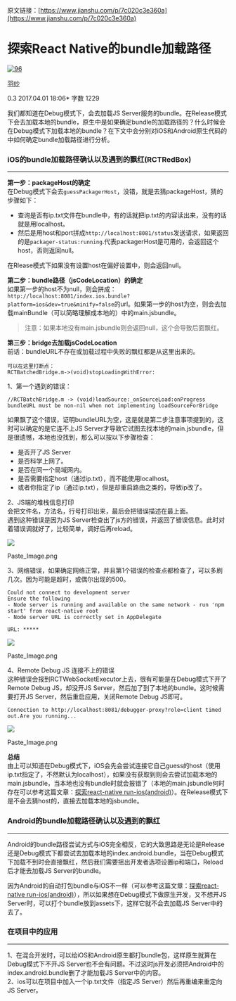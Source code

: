 原文链接：[https://www.jianshu.com/p/7c020c3e360a](https://www.jianshu.com/p/7c020c3e360a)

探索React Native的bundle加载路径
=========================

 [![96](//upload.jianshu.io/users/upload_avatars/548793/0ff4456d-450a-40ea-b4ba-ceb0ee51b732.jpg?imageMogr2/auto-orient/strip|imageView2/1/w/96/h/96)](/u/b92ab7b3ab48) 

[羽纱](/u/b92ab7b3ab48)

0.3 2017.04.01 18:06\* 字数 1229

我们都知道在Debug模式下，会去加载JS Server服务的bundle。在Release模式下会去加载本地的bundle，原生中是如果确定bundle的加载路径的？什么时候会在Debug模式下加载本地的bundle？在下文中会分别对iOS和Android原生代码的中如何确定bundle加载路径进行分析。

### iOS的bundle加载路径确认以及遇到的飘红(RCTRedBox)

* * *

**第一步：packageHost的确定**  
在Debug模式下会去`guessPackagerHost`，没错，就是去猜packageHost，猜的步骤如下：

*   查询是否有ip.txt文件在bundle中，有的话就把ip.txt的内容读出来，没有的话就是用localhost。
*   然后是用host和port拼成`http://localhost:8081/status`发送请求，如果返回的是`packager-status:running`.代表packagerHost是可用的，会返回这个host，否则返回null。

在Rlease模式下如果没有设置host在偏好设置中，则会返回null。

**第二步：bundle路径（jsCodeLocation）的确定**  
如果第一步的host不为null，则会拼成：`http://localhost:8081/index.ios.bundle?platform=ios&dev=true&minify=false`的url。如果第一步的host为空，则会去加载mainBundle（可以简略理解成本地的）中的main.jsbundle。

> 注意：如果本地没有main.jsbundle则会返回null，这个会导致后面飘红。

**第三步：bridge去加载jsCodeLocation**  
前话：bundleURL不存在或加载过程中失败的飘红都是从这里出来的。

    可以在这里打断点：
    RCTBatchedBridge.m->(void)stopLoadingWithError:
    

1、第一个遇到的错误：

    //RCTBatchBridge.m -> (void)loadSource:_onSourceLoad:onProgress
    bundleURL must be non-nil when not implementing loadSourceForBridge
    

如果飘了这个错误，证明bundleURL为空，这是就是第二步注意事项提到的，这时可以确定的是它连不上JS Server才导致它试图去找本地的main.jsbundle，但是很遗憾，本地也没找到，那么可以按以下步骤检查：

*   是否开了JS Server
*   是否科学上网了。
*   是否在同一个局域网内。
*   是否需要指定host（通过ip.txt），而不能使用localhost。
*   或者你指定了ip（通过ip.txt），但是却重启路由之类的，导致ip改了。

2、JS端的堆栈信息打印  
会把文件名，方法名，行号打印出来，最后会把错误描述在最上面。  
遇到这种错误是因为JS Server检查出了js方的错误，并返回了错误信息。此时对着错误调就好了，比较简单，调好后再reload。

![](//upload-images.jianshu.io/upload_images/548793-929bf909c25b564f.png)

Paste\_Image.png

3、网络错误，如果确定网络正常，并且第1个错误的检查点都检查了，可以多刷几次。因为可能是超时，或偶尔出现的500。

    Could not connect to development server
    Ensure the following
    - Node server is running and available on the same network - run 'npm start' from react-native root
    - Node server URL is correctly set in AppDelegate
    
    URL: *****
    

![](//upload-images.jianshu.io/upload_images/548793-12c28dab54510a6d.png)

Paste\_Image.png

4、Remote Debug JS 连接不上的错误  
这种错误会报到RCTWebSocketExecutor上去，很有可能是在Debug模式下开了Remote Debug JS，却没开JS Server，然后加了到了本地的bundle。这时候需要打开JS Server，然后重启应用，关闭Remote Debug JS即可。

    Connection to http://localhost:8081/debugger-proxy?role=client timed out.Are you running...
    

![](//upload-images.jianshu.io/upload_images/548793-fb0947a173ed66a4.png)

Paste\_Image.png

**总结**  
由上可以知道在Debug模式下，iOS会先会尝试连接它自己guess的host（使用ip.txt指定了，不然默认为localhost），如果没有获取到则会去尝试加载本地的main.jsbundle，当本地也没有bundle时就会报错了（本地的main.jsbundle何时存在可以参考这篇文章：[探索react-native run-ios(android)](https://www.jianshu.com/p/088be846270d)）。在Release模式下是不会去猜host的，直接去加载本地的jsbundle。

### Android的bundle加载路径确认以及遇到的飘红

* * *

Android的bundle路径尝试方式与iOS完全相反，它的大致思路是无论是Release还是Debug模式下都尝试去加载本地的index.android.bundle，当在Debug模式下加载不到时会直接飘红，然后我们需要摇出开发者选项设置ip和端口，Reload后才能去加载JS Server的bundle。

因为Android的自动打包bundle与iOS不一样（可以参考这篇文章：[探索react-native run-ios(android)](https://www.jianshu.com/p/088be846270d)），所以如果想在Debug模式下做原生开发，又不想开JS Server时，可以打个bundle放到assets下，这样它就不会去加载JS Server中的去了。

### 在项目中的应用

* * *

1、在混合开发时，可以给iOS和Android原生都打bundle包，这样原生就算在Debug模式下不开JS Server也不会有问题。不过这时js开发必须把Android中的index.android.bundle删了才能加载JS Server中的内容。  
2、ios可以在项目中加入一个ip.txt文件（指定JS Server）然后再重编来重定向JS Server。